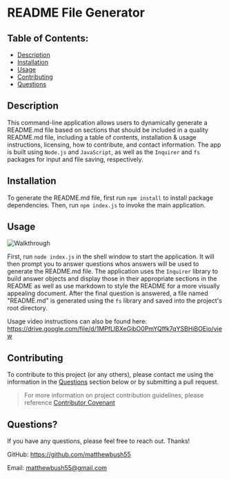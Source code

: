 # README File Generator

## Table of Contents:

- [Description](#description)
- [Installation](#installation)
- [Usage](#usage)
- [Contributing](#contributing)
- [Questions](#questions)

## Description

This command-line application allows users to dynamically generate a README.md file based on sections that should be included in a quality README.md file, including a table of contents, installation & usage instructions, licensing, how to contribute, and contact information. The app is built using `Node.js` and `JavaScript`, as well as the `Inquirer` and `fs` packages for input and file saving, respectively.

## Installation

To generate the README.md file, first run `npm install` to install package dependencies. Then, run `npm index.js` to invoke the main application.

## Usage

![Walkthrough](./assets/images/walkthrough.gif)

First, run `node index.js` in the shell window to start the application. It will then prompt you to answer questions whos answers will be used to generate the README.md file. The application uses the `Inquirer` library to build answer objects and display those in their appropriate sections in the README as well as use markdown to style the README for a more visually appealing document. After the final question is answered, a file named "README.md" is generated using the `fs` library and saved into the project's root directory.

Usage video instructions can also be found here: https://drive.google.com/file/d/1MPfLlBXeGibO0PmYQffk7qYSBHiBOEio/view

## Contributing

To contribute to this project (or any others), please contact me using the information in the [Questions](#questions) section below or by submitting a pull request.

> For more information on project contribution guidelines, please reference [Contributor Covenant](https://www.contributor-covenant.org/)

## Questions?

If you have any questions, please feel free to reach out. Thanks!

GitHub: https://github.com/matthewbush55

Email: matthewbush55@gmail.com
